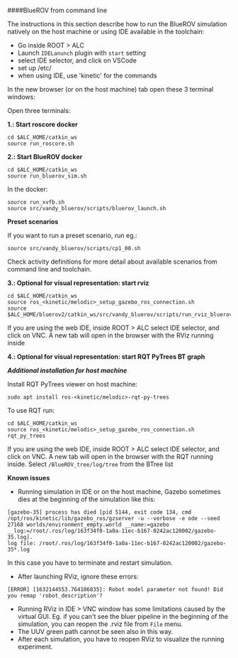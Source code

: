 ####BlueROV from command line

The instructions in this section describe how to run the BlueROV simulation natively on the host machine or using IDE available in the toolchain:
 - Go inside ROOT > ALC 
 - Launch `IDELanunch` plugin with `start` setting
 - select IDE selector, and click on VSCode
 - set up /etc/
 - when using IDE, use 'kinetic' for the commands

In the new browser (or on the host machine) tab open these 3 terminal windows:

Open three terminals:

**1.: Start roscore docker**
```
cd $ALC_HOME/catkin_ws
source run_roscore.sh
```
**2.: Start BlueROV docker**
```
cd $ALC_HOME/catkin_ws
source run_bluerov_sim.sh
```
In the docker:
```
source run_xvfb.sh
source src/vandy_bluerov/scripts/bluerov_launch.sh
```
**Preset scenarios**

If you want to run a preset scenario, run eg.: 
```
source src/vandy_bluerov/scripts/cp1_00.sh
```
Check activity definitions for more detail about available scenarios from command line and toolchain.

**3.: Optional for visual representation: start rviz**
```
cd $ALC_HOME/catkin_ws
source ros_<kinetic/melodic>_setup_gazebo_ros_connection.sh
source $ALC_HOME/bluerov2/catkin_ws/src/vandy_bluerov/scripts/run_rviz_bluerov2.sh 
```
If you are using the web IDE, inside ROOT > ALC select IDE selector, and click on VNC. A new tab will open in the browser with the RViz running inside


**4.: Optional for visual representation: start RQT PyTrees BT graph**


***Additional installation for host machine***

Install RQT PyTrees viewer on host machine:
```
sudo apt install ros-<kinetic/melodic>-rqt-py-trees
```

To use RQT run:

```
cd $ALC_HOME/catkin_ws
source ros_<kinetic/melodic>_setup_gazebo_ros_connection.sh
rqt_py_trees
```

If you are using the web IDE, inside ROOT > ALC select IDE selector, and click on VNC. A new tab will open in the browser with the RQT running inside.
Select `/BlueROV_tree/log/tree` from the BTree list


**Known issues**
-  Running simulation in IDE or on the host machine, Gazebo sometimes dies at the beginning of the simulation like this:

```
[gazebo-35] process has died [pid 5144, exit code 134, cmd /opt/ros/kinetic/lib/gazebo_ros/gzserver -u --verbose -e ode --seed 27168 worlds/environment_empty.world __name:=gazebo __log:=/root/.ros/log/163f34f0-1a0a-11ec-b167-0242ac120002/gazebo-35.log].
log file: /root/.ros/log/163f34f0-1a0a-11ec-b167-0242ac120002/gazebo-35*.log
```
In this case you have to terminate and restart simulation.


-  After launching RViz, ignore these errors:
```
[ERROR] [1632144553.764106835]: Robot model parameter not found! Did you remap 'robot_description'?
```

-  Running RViz in IDE > VNC window has some limitations caused by the virtual GUI. Eg. if you can't see the bluer pipeline in the beginning of the simulation, you can reopen the .rviz file from `File` menu.
-  The UUV green path cannot be seen also in this way.
-  After each simulation, you have to reopen RViz to visualize the running experiment.
